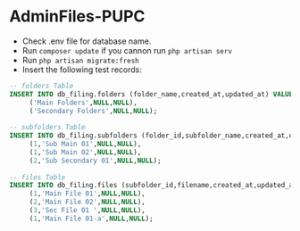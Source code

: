 # AdminFiles-PUPC

- Check .env file for database name.  
- Run `composer update` if you cannon run `php artisan serv`  
- Run `php artisan migrate:fresh`  
- Insert the following test records:  
```SQL
-- folders Table
INSERT INTO db_filing.folders (folder_name,created_at,updated_at) VALUES
	 ('Main Folders',NULL,NULL),
	 ('Secondary Folders',NULL,NULL);
     
-- subfolders Table
INSERT INTO db_filing.subfolders (folder_id,subfolder_name,created_at,updated_at) VALUES
	 (1,'Sub Main 01',NULL,NULL),
	 (1,'Sub Main 02',NULL,NULL),
	 (2,'Sub Secondary 01',NULL,NULL);  
     
-- files Table
INSERT INTO db_filing.files (subfolder_id,filename,created_at,updated_at) VALUES
	 (1,'Main File 01',NULL,NULL),
	 (2,'Main File 02',NULL,NULL),
	 (3,'Sec File 01 ',NULL,NULL),
	 (1,'Main File 01-a',NULL,NULL);
```
